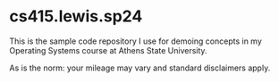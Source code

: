 # cs415.lewis.sp24

This is the sample code repository I use for demoing concepts in my
Operating Systems course at Athens State University.

As is the norm:  your mileage may vary and standard disclaimers apply.
